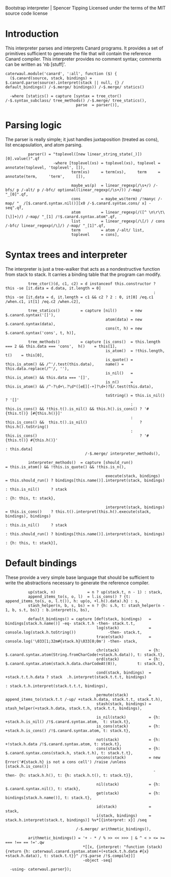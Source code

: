 Bootstrap interpreter | Spencer Tipping
Licensed under the terms of the MIT source code license

# Introduction

This interpreter parses and interprets Canard programs. It provides a set of primitives sufficient to generate the file that will contain the reference Canard compiler. This interpreter
provides no comment syntax; comments can be written as 'nb [stuff]'.

    caterwaul.module('canard', ':all', function ($) {
      ($.canard(source, stack, bindings) = $.canard.parse(source).interpret(stack || null, {} / default_bindings() /-$.merge/ bindings)) /-$.merge/ statics()

      -where [statics() = capture [syntax = tree_ctor() /-$.syntax_subclass/ tree_methods() /-$.merge/ tree_statics(),
                                   parse  = parser()],

# Parsing logic

The parser is really simple; it just handles juxtaposition (treated as cons), list encapsulation, and atom parsing.

              parser() = "toplevel([new linear_string_state(_)])[0].value()".qf
                         -where [toplevel(xs) = toplevel(xs), toplevel = annotate(toplevel, 'toplevel', []),
                                 term(xs)     = term(xs),     term     = annotate(term,     'term',     []),

                                 maybe_ws(p)  = linear_regexp(/\s+/) /-bfs/ p /-alt/ p /-bfc/ optional(linear_regexp(/\s+/)) /-map/ "_[0]".qf,
                                 cons         = maybe_ws(term) /!manyc /-map/ "_ /[$.canard.syntax.nil()][x0 /-$.canard.syntax.cons/ x] -seq".qf,
                                 atom         = linear_regexp(/([^ \n\r\t\[\]]+)/) /-map/ "_[1] /!$.canard.syntax.atom".qf,
                                 list         = linear_regexp(/\[/) / cons /-bfc/ linear_regexp(/\]/) /-map/ "_[1]".qf,
                                 term         = atom /-alt/ list,
                                 toplevel     = cons],

# Syntax trees and interpreter

The interpreter is just a tree-walker that acts as a nondestructive function from stack to stack. It carries a binding table that the program can modify.

              tree_ctor()(d, c1, c2) = d instanceof this.constructor ? this -se [it.data = d.data, it.length = 0]
                                                                     : this -se [it.data = d, it.length = c1 && c2 ? 2 : 0, it[0] /eq.c1 /when.c1, it[1] /eq.c2 /when.c2],

              tree_statics()         = capture [nil()      = new $.canard.syntax('[]'),
                                                atom(data) = new $.canard.syntax(data),
                                                cons(t, h) = new $.canard.syntax('cons', t, h)],

              tree_methods()         = capture [is_cons()  = this.length === 2 && this.data === 'cons',  h()    = this[1],
                                                is_atom()  = !this.length,                               t()    = this[0],
                                                is_quote() = this.is_atom() && /^'/.test(this.data),     name() = this.data.replace(/^'/, ''),
                                                is_nil()   = this.is_atom() && this.data === '[]',
                                                is_n()     = this.is_atom() && /^-?\d+\.?\d*([eE][-+]?\d+)?$/.test(this.data),

                                                toString() = this.is_nil()                                              ? '[]'
                                                           : this.is_cons() && !this.t().is_nil() && this.h().is_cons() ? '#{this.t()} [#{this.h()}]'
                                                           : this.is_cons() &&  this.t().is_nil()                       ? this.h().toString()
                                                           : this.is_cons()                                             ? '#{this.t()} #{this.h()}'
                                                                                                                        : this.data]
                                       /-$.merge/ interpreter_methods(),

              interpreter_methods()  = capture [should_run()               = this.is_atom() && !this.is_quote() && !this.is_n(),

                                                execute(stack, bindings)   = this.should_run() ? bindings[this.name()].interpret(stack, bindings)
                                                                           : this.is_nil()     ? stack
                                                                                               : {h: this, t: stack},

                                                interpret(stack, bindings) = this.is_cons()    ? this.t().interpret(this.h().execute(stack, bindings), bindings)
                                                                           : this.is_nil()     ? stack
                                                                           : this.should_run() ? bindings[this.name()].interpret(stack, bindings)
                                                                                               : {h: this, t: stack}],

# Default bindings

These provide a very simple base language that should be sufficient to write the abstractions necessary to generate the reference compiler.

              up(stack, n)              = n ? up(stack.t, n - 1) : stack,
              append_items_to(s, o, l)  = l.is_cons() ? {t: append_items_to(s, o, l.t()), h: up(o, +l.h().data).h} : s,
              stash_helper(n, b, s, bs) = n ? {h: s.h, t: stash_helper(n - 1, b, s.t, bs)} : b.interpret(s, bs),

              default_bindings() = capture [def(stack, bindings)   = bindings[stack.h.name()] -eq- stack.t.h -then- stack.t.t,
                                            log(stack)             = console.log(stack.h.toString())              -then- stack.t,
                                            trace(stack)           = console.log('\033[1;32m#{stack.h}\033[0;0m') -then- stack,

                                            chr(stack)             = {h: $.canard.syntax.atom(String.fromCharCode(+stack.h.data)), t: stack.t},
                                            ord(stack)             = {h: $.canard.syntax.atom(stack.h.data.charCodeAt(0)),         t: stack.t},

                                            cond(stack, bindings)  = +stack.t.t.h.data ? stack  .h.interpret(stack.t.t.t, bindings)
                                                                                       : stack.t.h.interpret(stack.t.t.t, bindings),

                                            permute(stack)         = append_items_to(stack.t.t /-up/ +stack.h.data, stack.t.t, stack.t.h),
                                            stash(stack, bindings) = stash_helper(+stack.h.data, stack.t.h, stack.t.t, bindings),

                                            is_nil(stack)          = {h: +stack.h.is_nil() /!$.canard.syntax.atom,  t: stack.t},
                                            is_cons(stack)         = {h: +stack.h.is_cons() /!$.canard.syntax.atom, t: stack.t},

                                            not(stack)             = {h: +!stack.h.data /!$.canard.syntax.atom, t: stack.t},
                                            cons(stack)            = {h: $.canard.syntax.cons(stack.h, stack.t.h), t: stack.t.t},
                                            uncons(stack)          = new Error('#{stack.h} is not a cons cell') /raise /unless [stack.h.is_cons()]
                                                                     -then- {h: stack.h.h(), t: {h: stack.h.t(), t: stack.t}},

                                            nil(stack)             = {h: $.canard.syntax.nil(), t: stack},
                                            get(stack)             = {h: bindings[stack.h.name()], t: stack.t},

                                            id(stack)              = stack,
                                            i(stack, bindings)     = stack.h.interpret(stack.t, bindings)] %v*[{interpret: x}] /seq

                                   /-$.merge/ arithmetic_bindings(),

              arithmetic_bindings() = '+ - * / % >> << >>> | & ^ < > <= >= === !== == !='.qw
                                      *[[x, {interpret: "function (stack) {return {h: caterwaul.canard.syntax.atom(+(+stack.t.h.data #{x} +stack.h.data)), t: stack.t.t}}" /!$.parse /!$.compile}]]
                                      -object -seq]

      -using- caterwaul.parser});